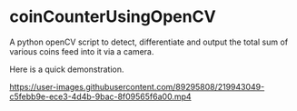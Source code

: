 # coinCounterUsingOpenCV
A python openCV script to detect, differentiate and output the total sum of various coins feed into it via a camera. 

Here is a quick demonstration.

https://user-images.githubusercontent.com/89295808/219943049-c5febb9e-ece3-4d4b-9bac-8f09565f6a00.mp4

